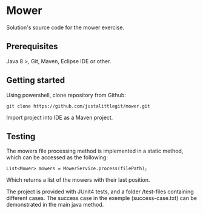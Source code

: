 # Mower
Solution's source code for the mower exercise.
## Prerequisites
Java 8 >, Git, Maven, Eclipse IDE or other.
## Getting started
Using powershell, clone repository from Github:
```
git clone https://github.com/justalittlegit/mower.git
```
Import project into IDE as a Maven project.
## Testing
The mowers file processing method is implemented in a static method, which can be accessed as the following:
```
List<Mower> mowers = MowerService.process(filePath);
```
Which returns a list of the mowers with their last position.

The project is provided with JUnit4 tests, and a folder /test-files containing different cases.
The success case in the exemple (success-case.txt) can be demonstrated in the main java method.
